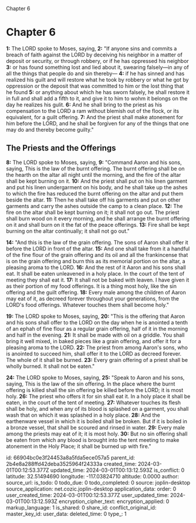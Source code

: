 Chapter 6

# Chapter 6

**1:** The LORD spoke to Moses, saying,
**2:** "If anyone sins and commits a breach of faith against the LORD by deceiving his neighbor in a matter of deposit or security, or through robbery, or if he has oppressed his neighbor
**3:** or has found something lost and lied about it, swearing falsely—in any of all the things that people do and sin thereby—
**4:** if he has sinned and has realized his guilt and will restore what he took by robbery or what he got by oppression or the deposit that was committed to him or the lost thing that he found
**5:** or anything about which he has sworn falsely, he shall restore it in full and shall add a fifth to it, and give it to him to wohm it belongs on the day he realizes his gulit.
**6:** And he shall bring to the priest as his compensation to the LORD a ram without blemish out of the flock, or its equivalent, for a guilt offering.
**7:** And the priest shall make atonement for him before the LORD, and he shall be forgiven for any of the things that one may do and thereby become guilty."

## The Priests and the Offerings

**8:** The LORD spoke to Moses, saying,
**9:** "Command Aaron and his sons, saying, This is the law of the burnt offering. The burnt offering shall be on the hearth on the altar all night until the morning, and the fire of the altar shall be kept burning on it.
**10:** And the priest shall put on his linen garment and put his linen undergarment on his body, and he shall take up the ashes to which the fire has reduced the burnt offering on the altar and put them beside the altar.
**11:** Then he shall take off his garments and put on other garments and carry the ashes outside the camp to a clean place.
**12:** The fire on the altar shall be kept burning on it; it shall not go out. The priest shall burn wood on it every morning, and he shall arrange the burnt offering on it and shall burn on it the fat of the peace offerings.
**13:** Fire shall be kept burning on the altar continually; it shall not go out."

**14:** "And this is the law of the grain offering. The sons of Aaron shall offer it before the LORD in front of the altar.
**15:** And one shall take from it a handful of the fine flour of the grain offering and its oil and all the frankincense that is on the grain offering and burn this as its memorial portion on the altar, a pleasing aroma to the LORD.
**16:** And the rest of it Aaron and his sons shall eat. It shall be eaten unleavened in a holy place. In the court of the tent of meeting they shall eat it.
**17:** It shall not be baked with leaven. I have given it as their portion of my food offerings. It is a thing most holy, like the sin offering and the guilt offering.
**18:** Every male among the children of Aaron may eat of it, as decreed forever throughout your generations, from the LORD's food offerings. Whatever touches them shall become holy."

**19:** The LORD spoke to Moses, saying,
**20:** "This is the offering that Aaron and his sons shall offer to the LORD on the day when he is anointed a tenth of an ephah of fine flour as a regular grain offering, half of it in the morning and half in the evening.
**21:** It shall be made with oil on a griddle. You shall bring it well mixed, in baked pieces like a grain offering, and offer it for a pleasing aroma to the LORD.
**22:** The priest from among Aaron's sons, who is anointed to succeed him, shall offer it to the LORD as decreed forever. The whole of it shall be burned.
**23:** Every grain offering of a priest shall be wholly burned. It shall not be eaten."

**24:** The LORD spoke to Moses, saying,
**25:** "Speak to Aaron and his sons, saying, This is the law of the sin offering. In the place where the burnt offering is killed shall the sin offering be killed before the LORD; it is most holy.
**26:** The priest who offers it for sin shall eat it. In a holy place it shall be eaten, in the court of the tent of meeting.
**27:** Whatever touches its flesh shall be holy, and when any of its blood is splashed on a garment, you shall wash that on which it was splashed in a holy place.
**28:** And the earthenware vessel in which it is boiled shall be broken. But if it is boiled in a bronze vessel, that shall be scoured and rinsed in water.
**29:** Every male among the priests may eat of it; it is most holy.
**30:** But no sin offering shall be eaten from which any blood is brought into the tent meeting to make atonement in the Holy Place; it shall be burned up with fire."


id: 66904bc0e3f24453a8a5fda5ece057a5
parent_id: 2b4e8a288ffd42deba3525964f24333a
created_time: 2024-03-01T00:12:53.377Z
updated_time: 2024-03-01T00:13:12.593Z
is_conflict: 0
latitude: 32.51494690
longitude: -117.03824710
altitude: 0.0000
author: 
source_url: 
is_todo: 0
todo_due: 0
todo_completed: 0
source: joplin-desktop
source_application: net.cozic.joplin-desktop
application_data: 
order: 0
user_created_time: 2024-03-01T00:12:53.377Z
user_updated_time: 2024-03-01T00:13:12.593Z
encryption_cipher_text: 
encryption_applied: 0
markup_language: 1
is_shared: 0
share_id: 
conflict_original_id: 
master_key_id: 
user_data: 
deleted_time: 0
type_: 1